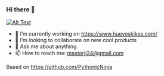 ### Hi there 👋
<a target="_blank" rel="noopener noreferrer" href="https://camo.githubusercontent.com/915d9ec5c6585b9b3bde11715aa2bbea2cdc1198463232cd20c7f4dc0941ed34/68747470733a2f2f6d656469612e67697068792e636f6d2f6d656469612f76464b716e43644c504e4f4b632f67697068792e676966"><img src="https://camo.githubusercontent.com/915d9ec5c6585b9b3bde11715aa2bbea2cdc1198463232cd20c7f4dc0941ed34/68747470733a2f2f6d656469612e67697068792e636f6d2f6d656469612f76464b716e43644c504e4f4b632f67697068792e676966" alt="Alt Text" data-canonical-src="https://media.giphy.com/media/vFKqnCdLPNOKc/giphy.gif" style="max-width:100%;"></a>

- 🔭 I’m currently working on https://www.huevoskikes.com/
- 👯 I’m looking to collaborate on new cool products
- 💬 Ask me about anything
- 📫 How to reach me: masterjj24@gmail.com

Based on https://github.com/PythonicNinja
